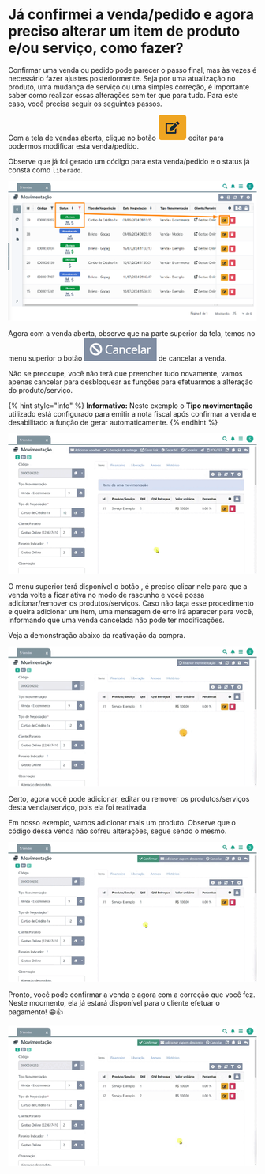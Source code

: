 # Já confirmei a venda/pedido e agora preciso alterar um item de produto e/ou serviço, como fazer?

Confirmar uma venda ou pedido pode parecer o passo final, mas às vezes é necessário fazer ajustes posteriormente. Seja por uma atualização no produto, uma mudança de serviço ou uma simples correção, é importante saber como realizar essas alterações sem ter que para tudo. Para este caso, você precisa seguir os seguintes passos. 

Com a tela de vendas aberta, clique no botão <img src="/erp-v2/assets/funcionalidades/icon_editar_item.png" alt="" data-size="line"> editar para podermos modificar esta venda/pedido. 

Observe que já foi gerado um código para esta venda/pedido e o status já consta como `liberado`.

![](/erp-v2/assets/guia_utilizacao/guia_utilizacao_status_venda.png)

Agora com a venda aberta, observe que na parte superior da tela, temos no menu superior o botão <img src="/erp-v2/assets/funcionalidades/icon_cancelar_venda.png" alt="" data-size="line"> de cancelar a venda.

Não se preocupe, você não terá que preencher tudo novamente, vamos apenas cancelar para desbloquear as funções para efetuarmos a alteração do produto/serviço.

{% hint style="info" %}
**Informativo:** Neste exemplo o **Tipo movimentação** utilizado está configurado para emitir a nota fiscal após confirmar a venda e desabilitado a função de gerar automaticamente.
{% endhint %}

![](/erp-v2/assets/guia_utilizacao/guia_utilizacao_venda_btn_menu_superior.gif)

O menu superior terá disponível o botão <img src="/erp-v2/assets/funcionalidades/icon_reativar_movimentacao.png" alt="" data-size="line">, é preciso clicar nele para que a venda volte a ficar ativa no modo de rascunho e você possa adicionar/remover os produtos/serviços. Caso não faça esse procedimento e queira adicionar um item, uma mensagem de erro irá aparecer para você, informando que uma venda cancelada não pode ter modificações.

Veja a demonstração abaixo da reativação da compra.

![](/erp-v2/assets/guia_utilizacao/guia_utilizacao_venda_btn_reativar_movimentacao.gif)

Certo, agora você pode adicionar, editar ou remover os produtos/serviços desta venda/serviço, pois ela foi reativada. 

Em nosso exemplo, vamos adicionar mais um produto. Observe que o código dessa venda não sofreu alterações, segue sendo o mesmo.

![](/erp-v2/assets/guia_utilizacao/guia_utilizacao_venda_add_itens.gif)

Pronto, você pode confirmar a venda e agora com a correção que você fez. Neste moomento, ela já estará disponível para o cliente efetuar o pagamento! 😁👍

![](/erp-v2/assets/guia_utilizacao/guia_utilizacao_venda_salvando_venda.gif)
